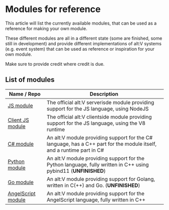 # Modules for reference

This article will list the currently available modules, that can be used as a reference for making your own module.

These different modules are all in a different state (some are finished, some still in development) and provide
different implementations of alt:V systems (e.g. event system) that can be used as reference or inspiration for
your own module.

Make sure to provide credit where credit is due.

## List of modules

| Name / Repo                                                     | Description                                                                                                              | 
| --------------------------------------------------------------- | ------------------------------------------------------------------------------------------------------------------------ |
| [JS module](https://github.com/altmp/altv-js-module)            | The official alt:V serverisde module providing support for the JS language, using NodeJS                                 |
| [Client JS module](https://github.com/altmp/altv-client-js)     | The official alt:V clientside module providing support for the JS language, using the V8 runtime                         |
| [C# module](https://github.com/FabianTerhorst/coreclr-module)   | An alt:V module providing support for the C# language, has a C++ part for the module itself, and a runtime part in C#    |
| [Python module](https://github.com/Marvisak/altv-python-module) | An alt:V module providing support for the Python language, fully written in C++ using pybind11 (**UNFINISHED**)          |
| [Go module](https://github.com/shockdev04/altv-go-module)       | An alt:V module providing support for Golang, written in C(++) and Go. (**UNFINISHED**)                                  |
| [AngelScript module](https://github.com/LeonMrBonnie/altv-angelscript-module) | An alt:V module providing support for the AngelScript language, fully written in C++                       |
